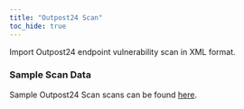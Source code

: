 ```yaml
---
title: "Outpost24 Scan"
toc_hide: true
---
```

Import Outpost24 endpoint vulnerability scan in XML format.

### Sample Scan Data
Sample Outpost24 Scan scans can be found [here](https://github.com/DefectDojo/django-DefectDojo/tree/master/unittests/scans/outpost24).